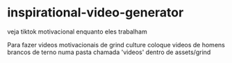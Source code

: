 # inspirational-video-generator
veja tiktok motivacional enquanto eles trabalham

Para fazer videos motivacionais de grind culture coloque videos de homens brancos de terno numa pasta chamada 'videos' dentro de assets/grind
